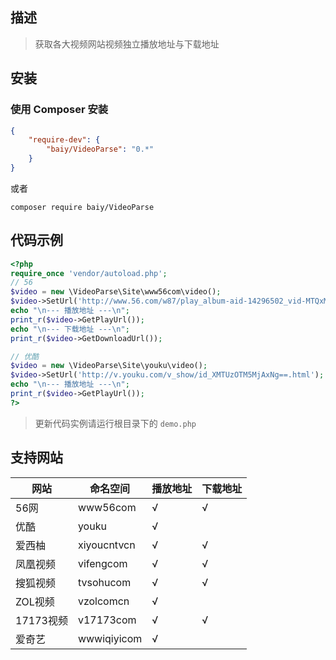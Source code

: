 ## 描述
> 获取各大视频网站视频独立播放地址与下载地址

## 安装
### 使用 Composer 安装
```json
{
    "require-dev": {
        "baiy/VideoParse": "0.*"
    }
}
```
或者
```shell
composer require baiy/VideoParse
```

## 代码示例
```php
<?php
require_once 'vendor/autoload.php';
// 56
$video = new \VideoParse\Site\www56com\video();
$video->SetUrl('http://www.56.com/w87/play_album-aid-14296502_vid-MTQxMDAxODE3.html');
echo "\n--- 播放地址 ---\n";
print_r($video->GetPlayUrl());
echo "\n--- 下载地址 ---\n";
print_r($video->GetDownloadUrl());

// 优酷
$video = new \VideoParse\Site\youku\video();
$video->SetUrl('http://v.youku.com/v_show/id_XMTUzOTM5MjAxNg==.html');
echo "\n--- 播放地址 ---\n";
print_r($video->GetPlayUrl());
?>
```
> 更新代码实例请运行根目录下的 `demo.php`

## 支持网站
|网站|命名空间|播放地址|下载地址|
|---|---|---|----
|56网|www56com|√|√|
|优酷|youku|√||
|爱西柚|xiyoucntvcn|√|√|
|凤凰视频|vifengcom|√|√|
|搜狐视频|tvsohucom|√|√|
|ZOL视频|vzolcomcn|√||
|17173视频|v17173com|√|√|
|爱奇艺|wwwiqiyicom|√||